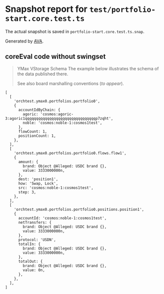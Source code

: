 # Snapshot report for `test/portfolio-start.core.test.ts`

The actual snapshot is saved in `portfolio-start.core.test.ts.snap`.

Generated by [AVA](https://avajs.dev).

## coreEval code without swingset

> YMax VStorage Schema
> The example below illustrates the schema of the data published there.
> 
> See also board marshalling conventions (_to appear_).

    [
      [
        'orchtest.ymax0.portfolios.portfolio0',
        {
          accountIdByChain: {
            agoric: 'cosmos:agoric-3:agoric1qqqqqqqqqqqqqqqqqqqqqqqqqqqqqqqqp7zqht',
            noble: 'cosmos:noble-1:cosmos1test',
          },
          flowCount: 1,
          positionCount: 1,
        },
      ],
      [
        'orchtest.ymax0.portfolios.portfolio0.flows.flow1',
        {
          amount: {
            brand: Object @Alleged: USDC brand {},
            value: 3333000000n,
          },
          dest: 'position1',
          how: 'Swap, Lock',
          src: 'cosmos:noble-1:cosmos1test',
          step: 3,
        },
      ],
      [
        'orchtest.ymax0.portfolios.portfolio0.positions.position1',
        {
          accountId: 'cosmos:noble-1:cosmos1test',
          netTransfers: {
            brand: Object @Alleged: USDC brand {},
            value: 3333000000n,
          },
          protocol: 'USDN',
          totalIn: {
            brand: Object @Alleged: USDC brand {},
            value: 3333000000n,
          },
          totalOut: {
            brand: Object @Alleged: USDC brand {},
            value: 0n,
          },
        },
      ],
    ]
